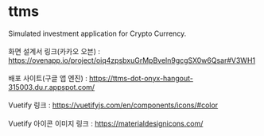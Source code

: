 # ttms
Simulated investment application for Crypto Currency. <br><br>
화면 설계서 링크(카카오 오븐) : https://ovenapp.io/project/oiq4zpsbxuGrMpBveln9gcgSX0w6Qsar#V3WH1 <br><br>
배포 사이트(구글 앱 엔진) : https://ttms-dot-onyx-hangout-315003.du.r.appspot.com/ <br><br>
Vuetify 링크 : https://vuetifyjs.com/en/components/icons/#color <br><br> 
Vuetify 아이콘 이미지 링크 : https://materialdesignicons.com/ <br><br>

